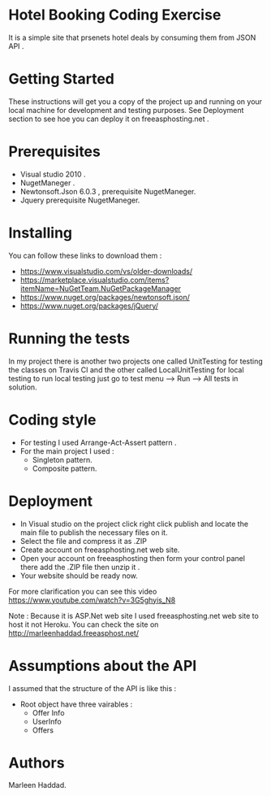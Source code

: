 # Hotel Booking Coding Exercise
It is a simple site that prsenets hotel deals by consuming them from JSON API .

# Getting Started
These instructions will get you a copy of the project up and running on your local machine for development and testing purposes. See Deployment section to see hoe you can deploy it on freeasphosting.net .

# Prerequisites
- Visual studio 2010 . 
- NugetManeger . 
- Newtonsoft.Json 6.0.3 , prerequisite NugetManeger. 
- Jquery prerequisite NugetManeger. 

# Installing 
You can follow these links to download them :
 - https://www.visualstudio.com/vs/older-downloads/
 - https://marketplace.visualstudio.com/items?itemName=NuGetTeam.NuGetPackageManager
 - https://www.nuget.org/packages/newtonsoft.json/
 - https://www.nuget.org/packages/jQuery/

# Running the tests
In my project there is another two projects one called UnitTesting for testing the classes on Travis CI and the other called LocalUnitTesting for local testing to run local testing just go to test menu --> Run --> All tests in solution. 

# Coding style 
 - For testing I used Arrange-Act-Assert pattern . 
 - For the main project I used : 
    - Singleton pattern.
    - Composite pattern.

# Deployment
- In Visual studio on the project click right click publish and locate the main file to publish the necessary files on it. 
- Select the file and compress it as .ZIP
- Create account on freeasphosting.net web site. 
- Open your account on freeasphosting then form your control panel there add the .ZIP file then unzip it . 
- Your website should be ready now.

For more clarification you can see this video https://www.youtube.com/watch?v=3G5ghyis_N8

 Note : Because it is ASP.Net web site I used freeasphosting.net web site to host it not Heroku. You can check the site on  http://marleenhaddad.freeasphost.net/
 
# Assumptions about the API 
 I assumed that the structure of the API is like this :
 - Root object have three vairables  : 
    - Offer Info  
    - UserInfo
    - Offers 
 
# Authors
Marleen Haddad.


